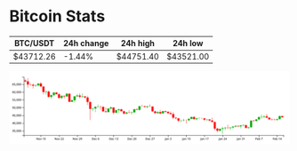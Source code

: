 # Bitcoin Stats

BTC/USDT|24h change|24h high|24h low|
|---|---|---|---|
|$43712.26|-1.44%|$44751.40|$43521.00|

<img src="./chart.svg">
